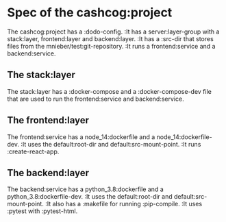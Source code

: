 # Spec of the cashcog:project

The cashcog:project has a :dodo-config.
:It has a server:layer-group with a stack:layer, frontend:layer and backend:layer.
:It has a :src-dir that stores files from the mnieber/test:git-repository.
:It runs a frontend:service and a backend:service.

## The stack:layer

The stack:layer has a :docker-compose and a :docker-compose-dev file that are used
to run the frontend:service and backend:service.

## The frontend:layer

The frontend:service has a node_14:dockerfile and a node_14:dockerfile-dev.
:It uses the default:root-dir and default:src-mount-point.
:It runs :create-react-app.

## The backend:layer

The backend:service has a python_3.8:dockerfile and a python_3.8:dockerfile-dev.
:It uses the default:root-dir and default:src-mount-point.
:It also has a :makefile for running :pip-compile.
:It uses :pytest with :pytest-html.
